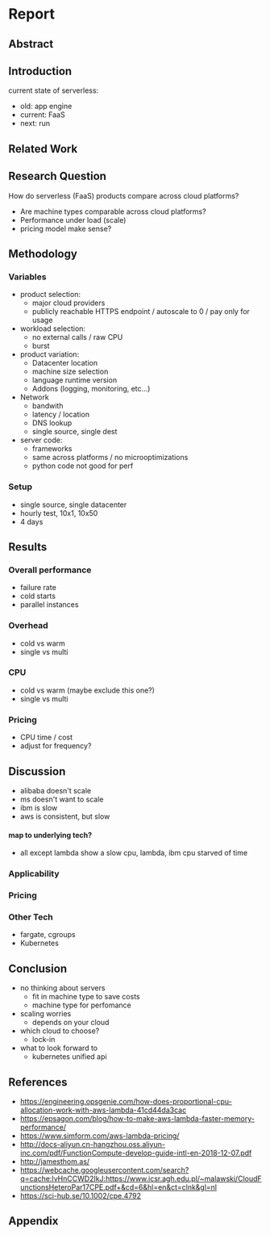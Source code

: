 # Report

## Abstract

## Introduction

current state of serverless:

- old: app engine
- current: FaaS
- next: run

## Related Work

## Research Question

How do serverless (FaaS) products compare across cloud platforms?

- Are machine types comparable across cloud platforms?
- Performance under load (scale)
- pricing model make sense?

## Methodology

### Variables

- product selection:
  - major cloud providers
  - publicly reachable HTTPS endpoint / autoscale to 0 / pay only for usage
- workload selection:
  - no external calls / raw CPU
  - burst
- product variation:
  - Datacenter location
  - machine size selection
  - language runtime version
  - Addons (logging, monitoring, etc...)
- Network
  - bandwith
  - latency / location
  - DNS lookup
  - single source, single dest
- server code:
  - frameworks
  - same across platforms / no microoptimizations
  - python code not good for perf

### Setup

- single source, single datacenter
- hourly test, 10x1, 10x50
- 4 days

## Results

### Overall performance

- failure rate
- cold starts
- parallel instances

### Overhead

- cold vs warm
- single vs multi

### CPU

- cold vs warm (maybe exclude this one?)
- single vs multi

### Pricing

- CPU time / cost
- adjust for frequency?

## Discussion

- alibaba doesn't scale
- ms doesn't want to scale
- ibm is slow
- aws is consistent, but slow

#### map to underlying tech?

- all except lambda show a slow cpu, lambda, ibm cpu starved of time

### Applicability

### Pricing

### Other Tech

- fargate, cgroups
- Kubernetes

## Conclusion

- no thinking about servers
  - fit in machine type to save costs
  - machine type for perfomance
- scaling worries
  - depends on your cloud
- which cloud to choose?
  - lock-in
- what to look forward to
  - kubernetes unified api

## References

- https://engineering.opsgenie.com/how-does-proportional-cpu-allocation-work-with-aws-lambda-41cd44da3cac
- https://epsagon.com/blog/how-to-make-aws-lambda-faster-memory-performance/
- https://www.simform.com/aws-lambda-pricing/
- http://docs-aliyun.cn-hangzhou.oss.aliyun-inc.com/pdf/FunctionCompute-develop-guide-intl-en-2018-12-07.pdf
- http://jamesthom.as/
- https://webcache.googleusercontent.com/search?q=cache:IvHnCCWD2IkJ:https://www.icsr.agh.edu.pl/~malawski/CloudFunctionsHeteroPar17CPE.pdf+&cd=6&hl=en&ct=clnk&gl=nl
- https://sci-hub.se/10.1002/cpe.4792

## Appendix
